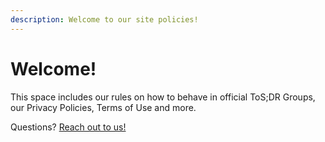 ```yaml
---
description: Welcome to our site policies!
---
```


# Welcome!

This space includes our rules on how to behave in official ToS;DR Groups, our Privacy Policies, Terms of Use and more.

Questions? [Reach out to us!](mailto:team@tosdr.org)
